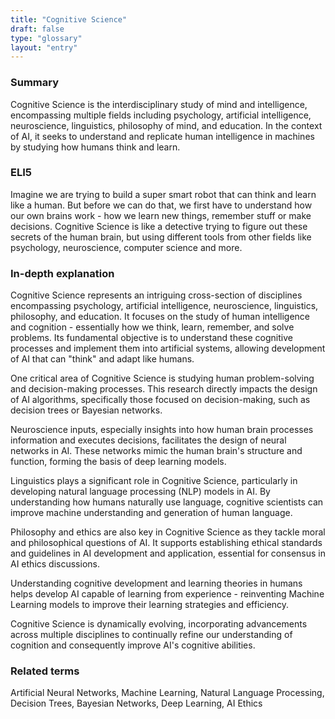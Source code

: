 ```yaml
---
title: "Cognitive Science"
draft: false
type: "glossary"
layout: "entry"
---
```


### Summary
Cognitive Science is the interdisciplinary study of mind and intelligence, encompassing multiple fields including psychology, artificial intelligence, neuroscience, linguistics, philosophy of mind, and education. In the context of AI, it seeks to understand and replicate human intelligence in machines by studying how humans think and learn.

### ELI5
Imagine we are trying to build a super smart robot that can think and learn like a human. But before we can do that, we first have to understand how our own brains work - how we learn new things, remember stuff or make decisions. Cognitive Science is like a detective trying to figure out these secrets of the human brain, but using different tools from other fields like psychology, neuroscience, computer science and more.

### In-depth explanation
Cognitive Science represents an intriguing cross-section of disciplines encompassing psychology, artificial intelligence, neuroscience, linguistics, philosophy, and education. It focuses on the study of human intelligence and cognition - essentially how we think, learn, remember, and solve problems. Its fundamental objective is to understand these cognitive processes and implement them into artificial systems, allowing development of AI that can "think" and adapt like humans.

One critical area of Cognitive Science is studying human problem-solving and decision-making processes. This research directly impacts the design of AI algorithms, specifically those focused on decision-making, such as decision trees or Bayesian networks. 

Neuroscience inputs, especially insights into how human brain processes information and executes decisions, facilitates the design of neural networks in AI. These networks mimic the human brain's structure and function, forming the basis of deep learning models.

Linguistics plays a significant role in Cognitive Science, particularly in developing natural language processing (NLP) models in AI. By understanding how humans naturally use language, cognitive scientists can improve machine understanding and generation of human language.

Philosophy and ethics are also key in Cognitive Science as they tackle moral and philosophical questions of AI. It supports establishing ethical standards and guidelines in AI development and application, essential for consensus in AI ethics discussions.

Understanding cognitive development and learning theories in humans helps develop AI capable of learning from experience - reinventing Machine Learning models to improve their learning strategies and efficiency.

Cognitive Science is dynamically evolving, incorporating advancements across multiple disciplines to continually refine our understanding of cognition and consequently improve AI's cognitive abilities.

### Related terms
Artificial Neural Networks, Machine Learning, Natural Language Processing, Decision Trees, Bayesian Networks, Deep Learning, AI Ethics

